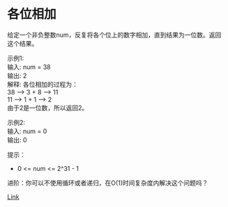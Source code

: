 <h1>各位相加</h1>

给定一个非负整数num，反复将各个位上的数字相加，直到结果为一位数。返回这个结果。</br>

示例1:</br>
输入: num = 38</br>
输出: 2</br>
解释: 各位相加的过程为：</br>
38 --> 3 + 8 --> 11</br>
11 --> 1 + 1 --> 2</br>
由于2是一位数，所以返回2。</br>

示例2:</br>
输入: num = 0</br>
输出: 0</br>

提示：
- 0 <= num <= 2^31 - 1

进阶：你可以不使用循环或者递归，在O(1)时间复杂度内解决这个问题吗？</br>

[Link](https://leetcode-cn.com/problems/add-digits/)